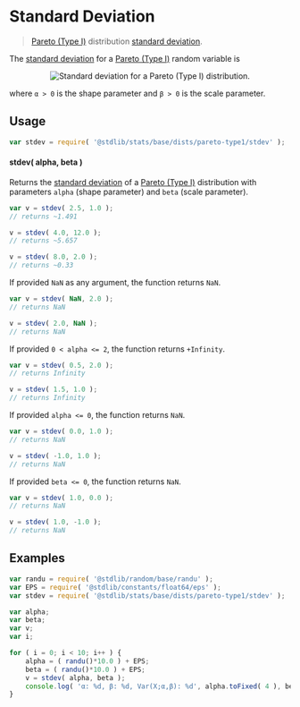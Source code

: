 <!--

@license Apache-2.0

Copyright (c) 2019 The Stdlib Authors.

Licensed under the Apache License, Version 2.0 (the "License");
you may not use this file except in compliance with the License.
You may obtain a copy of the License at

   http://www.apache.org/licenses/LICENSE-2.0

Unless required by applicable law or agreed to in writing, software
distributed under the License is distributed on an "AS IS" BASIS,
WITHOUT WARRANTIES OR CONDITIONS OF ANY KIND, either express or implied.
See the License for the specific language governing permissions and
limitations under the License.

-->

# Standard Deviation

> [Pareto (Type I)][pareto-distribution] distribution [standard deviation][standard-deviation].

<!-- Section to include introductory text. Make sure to keep an empty line after the intro `section` element and another before the `/section` close. -->

<section class="intro">

The [standard deviation][standard-deviation] for a [Pareto (Type I)][pareto-distribution] random variable is

<!-- <equation class="equation" label="eq:pareto_type1_stdev" align="center" raw="\operatorname{SD}\left( X \right) = \begin{cases} \infty & \text{for }\alpha\in(0,2] \\ \sqrt{ \frac{\beta^2\alpha}{(\alpha-1)^2(\alpha-2)} } & \text{for }\alpha>2 \end{cases}" alt="Standard deviation for a Pareto (Type I) distribution."> -->

<div class="equation" align="center" data-raw-text="\operatorname{SD}\left( X \right) = \begin{cases} \infty &amp; \text{for }\alpha\in(0,2] \\ \sqrt{ \frac{\beta^2\alpha}{(\alpha-1)^2(\alpha-2)} } &amp; \text{for }\alpha&gt;2 \end{cases}" data-equation="eq:pareto_type1_stdev">
    <img src="https://cdn.jsdelivr.net/gh/stdlib-js/stdlib@1d8cc6e20147732234a178b3b719239a5778842e/lib/node_modules/@stdlib/stats/base/dists/pareto-type1/stdev/docs/img/equation_pareto_type1_stdev.svg" alt="Standard deviation for a Pareto (Type I) distribution.">
    <br>
</div>

<!-- </equation> -->

where `α > 0` is the shape parameter and `β > 0` is the scale parameter.

</section>

<!-- /.intro -->

<!-- Package usage documentation. -->

<section class="usage">

## Usage

```javascript
var stdev = require( '@stdlib/stats/base/dists/pareto-type1/stdev' );
```

#### stdev( alpha, beta )

Returns the [standard deviation][standard-deviation] of a [Pareto (Type I)][pareto-distribution] distribution with parameters `alpha` (shape parameter) and `beta` (scale parameter).

```javascript
var v = stdev( 2.5, 1.0 );
// returns ~1.491

v = stdev( 4.0, 12.0 );
// returns ~5.657

v = stdev( 8.0, 2.0 );
// returns ~0.33
```

If provided `NaN` as any argument, the function returns `NaN`.

```javascript
var v = stdev( NaN, 2.0 );
// returns NaN

v = stdev( 2.0, NaN );
// returns NaN
```

If provided `0 < alpha <= 2`, the function returns `+Infinity`.

```javascript
var v = stdev( 0.5, 2.0 );
// returns Infinity

v = stdev( 1.5, 1.0 );
// returns Infinity
```

If provided `alpha <= 0`, the function returns `NaN`.

```javascript
var v = stdev( 0.0, 1.0 );
// returns NaN

v = stdev( -1.0, 1.0 );
// returns NaN
```

If provided `beta <= 0`, the function returns `NaN`.

```javascript
var v = stdev( 1.0, 0.0 );
// returns NaN

v = stdev( 1.0, -1.0 );
// returns NaN
```

</section>

<!-- /.usage -->

<!-- Package usage notes. Make sure to keep an empty line after the `section` element and another before the `/section` close. -->

<section class="notes">

</section>

<!-- /.notes -->

<!-- Package usage examples. -->

<section class="examples">

## Examples

<!-- eslint no-undef: "error" -->

```javascript
var randu = require( '@stdlib/random/base/randu' );
var EPS = require( '@stdlib/constants/float64/eps' );
var stdev = require( '@stdlib/stats/base/dists/pareto-type1/stdev' );

var alpha;
var beta;
var v;
var i;

for ( i = 0; i < 10; i++ ) {
    alpha = ( randu()*10.0 ) + EPS;
    beta = ( randu()*10.0 ) + EPS;
    v = stdev( alpha, beta );
    console.log( 'α: %d, β: %d, Var(X;α,β): %d', alpha.toFixed( 4 ), beta.toFixed( 4 ), v.toFixed( 4 ) );
}
```

</section>

<!-- /.examples -->

<!-- Section to include cited references. If references are included, add a horizontal rule *before* the section. Make sure to keep an empty line after the `section` element and another before the `/section` close. -->

<section class="references">

</section>

<!-- /.references -->

<!-- Section for all links. Make sure to keep an empty line after the `section` element and another before the `/section` close. -->

<section class="links">

[pareto-distribution]: https://en.wikipedia.org/wiki/Pareto_distribution

[standard-deviation]: https://en.wikipedia.org/wiki/Standard_deviation

</section>

<!-- /.links -->
